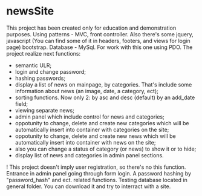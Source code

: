 # newsSite
This project has been created only for education and demonstration purposes.
Using patterns - MVC, front controller. Also there's some jquery, javascript (You can find some of it in headers, footers, and views for login page) bootstrap. Database - MySql. For work with this one using PDO.
The project realize next functions:
- semantic ULR;
- login and change password;
- hashing passwords;
- display a list of news on mainpage, by categories. That's include some information about news (an image, date, a category, ect);
- sorting functions. Now only 2: by asc and desc (default) by an add_date field;
- viewing separate news;
- admin panel which include control for news and categories;
- oppotunity to change, delete and create new categories which will be automatically insert into container with categories on the site;
- oppotunity to change, delete and create new news which will be automatically insert into container with news on the site;
- also you can change a status of category (or news) to show it or to hide;
- display list of news and categories in admin panel sections.

! This project doesn't imply user registration, so there's no this function.
Entrance in admin panel going through form login. A password hashing by "password_hash" and ect. related functions.
Testing database located in general folder. You can download it and try to interract with a site.
